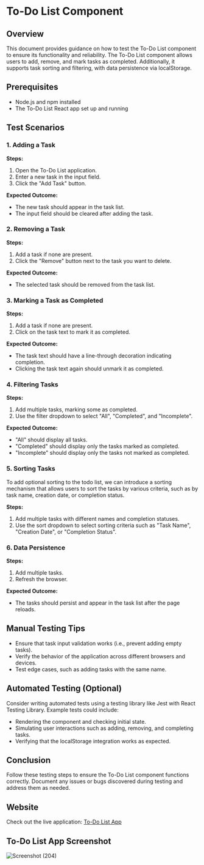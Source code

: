 # To-Do List Component

## Overview
This document provides guidance on how to test the To-Do List component to ensure its functionality and reliability. The To-Do List component allows users to add, remove, and mark tasks as completed. Additionally, it supports task sorting and filtering, with data persistence via localStorage.

## Prerequisites
- Node.js and npm installed
- The To-Do List React app set up and running

## Test Scenarios

### 1. Adding a Task
**Steps:**
1. Open the To-Do List application.
2. Enter a new task in the input field.
3. Click the "Add Task" button.

**Expected Outcome:**
- The new task should appear in the task list.
- The input field should be cleared after adding the task.

### 2. Removing a Task
**Steps:**
1. Add a task if none are present.
2. Click the "Remove" button next to the task you want to delete.

**Expected Outcome:**
- The selected task should be removed from the task list.

### 3. Marking a Task as Completed
**Steps:**
1. Add a task if none are present.
2. Click on the task text to mark it as completed.

**Expected Outcome:**
- The task text should have a line-through decoration indicating completion.
- Clicking the task text again should unmark it as completed.

### 4. Filtering Tasks
**Steps:**
1. Add multiple tasks, marking some as completed.
2. Use the filter dropdown to select "All", "Completed", and "Incomplete".

**Expected Outcome:**
- "All" should display all tasks.
- "Completed" should display only the tasks marked as completed.
- "Incomplete" should display only the tasks not marked as completed.

### 5. Sorting Tasks
To add optional sorting to the todo list, we can introduce a sorting mechanism that allows users to sort the tasks by various criteria, such as by task name, creation date, or completion status.

**Steps:**
1. Add multiple tasks with different names and completion statuses.
2. Use the sort dropdown to select sorting criteria such as "Task Name", "Creation Date", or "Completion Status".

### 6. Data Persistence
**Steps:**
1. Add multiple tasks.
2. Refresh the browser.

**Expected Outcome:**
- The tasks should persist and appear in the task list after the page reloads.

## Manual Testing Tips
- Ensure that task input validation works (i.e., prevent adding empty tasks).
- Verify the behavior of the application across different browsers and devices.
- Test edge cases, such as adding tasks with the same name.

## Automated Testing (Optional)
Consider writing automated tests using a testing library like Jest with React Testing Library. Example tests could include:
- Rendering the component and checking initial state.
- Simulating user interactions such as adding, removing, and completing tasks.
- Verifying that the localStorage integration works as expected.

## Conclusion
Follow these testing steps to ensure the To-Do List component functions correctly. Document any issues or bugs discovered during testing and address them as needed.
## Website
Check out the live application: [To-Do List App](https://to-do-list-60.netlify.app/)

## To-Do List App Screenshot

![Screenshot (204)](https://github.com/Shivang1179793/celebal-summer-internship-2024/assets/91139730/acd6eebc-b91a-4584-aa2c-02940058a2ea)
